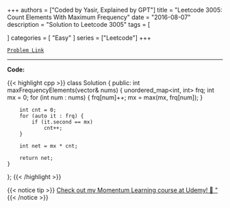 
+++
authors = ["Coded by Yasir, Explained by GPT"]
title = "Leetcode 3005: Count Elements With Maximum Frequency"
date = "2016-08-07"
description = "Solution to Leetcode 3005"
tags = [
    
]
categories = [
    "Easy"
]
series = ["Leetcode"]
+++



[`Problem Link`](https://leetcode.com/problems/count-elements-with-maximum-frequency/description/)

---

**Code:**

{{< highlight cpp >}}
class Solution {
public:
    int maxFrequencyElements(vector<int>& nums) {
        unordered_map<int, int> frq;
        int mx = 0;
        for (int num : nums) {
            frq[num]++;
            mx = max(mx, frq[num]);
        }

        int cnt = 0;
        for (auto it : frq) {
            if (it.second == mx)
                cnt++;
        }

        int net = mx * cnt;

        return net;
    }
};
{{< /highlight >}}



{{< notice tip >}}
[Check out my Momentum Learning course at Udemy! 🚀 "](https://www.udemy.com/course/blind-75-the-data-structures-and-algorithms-essentials/)
{{< /notice >}}

